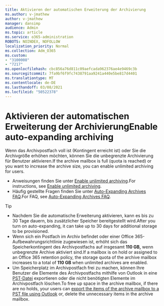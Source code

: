 ```yaml
---
title: Aktivieren der automatischen Erweiterung der Archivierung
ms.author: v-jmathew
author: v-jmathew
manager: dansimp
audience: Admin
ms.topic: article
ms.service: o365-administration
ROBOTS: NOINDEX, NOFOLLOW
localization_priority: Normal
ms.collection: Adm_O365
ms.custom:
- "3100008"
- "7217"
ms.openlocfilehash: cbc856a76d811c09aefcada962376ae4e9469c3b
ms.sourcegitcommit: 7fa9bf6f9fc7438791aa9241a440e5be817d4401
ms.translationtype: MT
ms.contentlocale: de-DE
ms.lasthandoff: 03/08/2021
ms.locfileid: "50522378"
---
```

# <a name="enable-auto-expanding-archiving"></a><span data-ttu-id="5f6ee-102">Aktivieren der automatischen Erweiterung der Archivierung</span><span class="sxs-lookup"><span data-stu-id="5f6ee-102">Enable auto-expanding archiving</span></span>

<span data-ttu-id="5f6ee-103">Wenn das Archivpostfach voll ist (Kontingent erreicht ist) oder Sie die Archivgröße erhöhen möchten, können Sie die unbegrenzte Archivierung für Benutzer aktivieren.</span><span class="sxs-lookup"><span data-stu-id="5f6ee-103">If the archive mailbox is full (quota is reached) or you want to increase the archive size, you can enable unlimited archiving for users.</span></span>

- <span data-ttu-id="5f6ee-104">Anweisungen finden Sie unter [Enable unlimited archiving](https://docs.microsoft.com/office365/securitycompliance/enable-unlimited-archiving).</span><span class="sxs-lookup"><span data-stu-id="5f6ee-104">For instructions, see [Enable unlimited archiving](https://docs.microsoft.com/office365/securitycompliance/enable-unlimited-archiving).</span></span>
- <span data-ttu-id="5f6ee-105">Häufig gestellte Fragen finden Sie unter [Auto-Expanding Archives FAQ](https://blogs.technet.microsoft.com/exchange/2018/04/09/office-365-auto-expanding-archives-faq/).</span><span class="sxs-lookup"><span data-stu-id="5f6ee-105">For FAQ, see [Auto-Expanding Archives FAQ](https://blogs.technet.microsoft.com/exchange/2018/04/09/office-365-auto-expanding-archives-faq/).</span></span>

> [!TIP]
>
> - <span data-ttu-id="5f6ee-106">Nachdem Sie die automatische Erweiterung aktivieren, kann es bis zu 30 Tage dauern, bis zusätzlicher Speicher bereitgestellt wird.</span><span class="sxs-lookup"><span data-stu-id="5f6ee-106">After you turn on auto-expanding, it can take up to 30 days for additional storage to be provisioned.</span></span>
> - <span data-ttu-id="5f6ee-107">Wenn sich ein Postfach im Archiv befindet oder einer Office 365-Aufbewahrungsrichtlinie zugewiesen ist, erhöht sich das Speicherkontingent des Archivpostfachs auf insgesamt **110 GB,** wenn unbegrenzte Archive aktiviert sind.</span><span class="sxs-lookup"><span data-stu-id="5f6ee-107">If a mailbox is on hold or assigned to an Office 365 retention policy, the storage quota of the archive mailbox increases to a total of **110 GB** when unlimited archives are enabled.</span></span>
> - <span data-ttu-id="5f6ee-108">Um Speicherplatz im Archivpostfach frei zu machen, können Ihre Benutzer die Elemente des Archivpostfachs mithilfe von Outlook in eine [PST-Datei](https://support.office.com/article/Export-or-backup-email-contacts-and-calendar-to-an-Outlook-pst-file-14252b52-3075-4e9b-be4e-ff9ef1068f91) exportieren oder die nicht benötigten Elemente im Archivpostfach löschen.</span><span class="sxs-lookup"><span data-stu-id="5f6ee-108">To free up space in the archive mailbox, if there are no holds, your users can [export the items of the archive mailbox to a PST file using Outlook](https://support.office.com/article/Export-or-backup-email-contacts-and-calendar-to-an-Outlook-pst-file-14252b52-3075-4e9b-be4e-ff9ef1068f91) or, delete the unnecessary items in the archive mailbox.</span></span>
